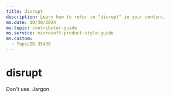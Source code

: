 ```yaml
---
title: disrupt
description: Learn how to refer to "disrupt" in your content.
ms.date: 10/30/2024
ms.topic: contributor-guide
ms.service: microsoft-product-style-guide
ms.custom:
  - TopicID 35438
---
```



# disrupt

Don't use. Jargon.

